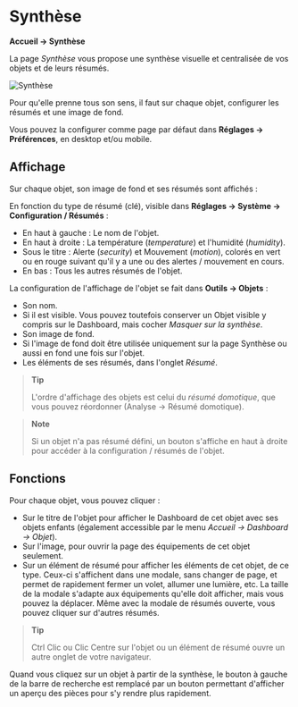 # Synthèse
**Accueil → Synthèse**

La page *Synthèse* vous propose une synthèse visuelle et centralisée de vos objets et de leurs résumés.

![Synthèse](./images/synthesis_intro.gif)

Pour qu'elle prenne tous son sens, il faut sur chaque objet, configurer les résumés et une image de fond.

Vous pouvez la configurer comme page par défaut dans **Réglages → Préférences**, en desktop et/ou mobile.

## Affichage

Sur chaque objet, son image de fond et ses résumés sont affichés :

En fonction du type de résumé (clé), visible dans **Réglages → Système → Configuration / Résumés** :
- En haut à gauche : Le nom de l'objet.
- En haut à droite : La température (*temperature*) et l'humidité (*humidity*).
- Sous le titre : Alerte (*security*) et Mouvement (*motion*), colorés en vert ou en rouge suivant qu'il y a une ou des alertes / mouvement en cours.
- En bas : Tous les autres résumés de l'objet.

La configuration de l'affichage de l'objet se fait dans **Outils → Objets** :
- Son nom.
- Si il est visible. Vous pouvez toutefois conserver un Objet visible y compris sur le Dashboard, mais cocher *Masquer sur la synthèse*.
- Son image de fond.
- Si l'image de fond doit être utilisée uniquement sur la page Synthèse ou aussi en fond une fois sur l'objet.
- Les éléments de ses résumés, dans l'onglet *Résumé*.

> **Tip**
>
> L'ordre d'affichage des objets est celui du *résumé domotique*, que vous pouvez réordonner (Analyse → Résumé domotique).

> **Note**
>
> Si un objet n'a pas résumé défini, un bouton s'affiche en haut à droite pour accéder à la configuration / résumés de l'objet.

## Fonctions

Pour chaque objet, vous pouvez cliquer :
- Sur le titre de l'objet pour afficher le Dashboard de cet objet avec ses objets enfants (également accessible par le menu *Accueil → Dashboard → Objet*).
- Sur l'image, pour ouvrir la page des équipements de cet objet seulement.
- Sur un élément de résumé pour afficher les éléments de cet objet, de ce type. Ceux-ci s'affichent dans une modale, sans changer de page, et permet de rapidement fermer un volet, allumer une lumière, etc. La taille de la modale s'adapte aux équipements qu'elle doit afficher, mais vous pouvez la déplacer. Même avec la modale de résumés ouverte, vous pouvez cliquer sur d'autres résumés.


> **Tip**
>
> Ctrl Clic ou Clic Centre sur l'objet ou un élément de résumé ouvre un autre onglet de votre navigateur.

Quand vous cliquez sur un objet à partir de la synthèse, le bouton à gauche de la barre de recherche est remplacé par un bouton permettant d'afficher un aperçu des pièces pour s'y rendre plus rapidement.

